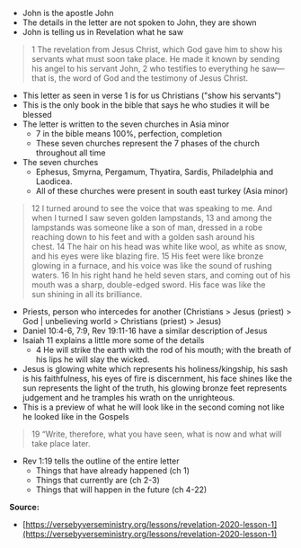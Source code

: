 - John is the apostle John
- The details in the letter are not spoken to John, they are shown
- John is telling us in Revelation what he saw

> 1 The revelation from Jesus Christ, which God gave him to show his servants what must soon take place. He made it known by sending his angel to his servant John, 2 who testifies to everything he saw—that is, the word of God and the testimony of Jesus Christ.

- This letter as seen in verse 1 is for us Christians ("show his servants")
- This is the only book in the bible that says he who studies it will be blessed
- The letter is written to the seven churches in Asia minor
	- 7 in the bible means 100%, perfection, completion
	- These seven churches represent the 7 phases of the church throughout all time
- The seven churches
	- Ephesus, Smyrna, Pergamum, Thyatira, Sardis, Philadelphia and Laodicea.
	- All of these churches were present in south east turkey (Asia minor)

> 12 I turned around to see the voice that was speaking to me. And when I turned I saw seven golden lampstands, 13 and among the lampstands was someone like a son of man, dressed in a robe reaching down to his feet and with a golden sash around his chest. 14 The hair on his head was white like wool, as white as snow, and his eyes were like blazing fire. 15 His feet were like bronze glowing in a furnace, and his voice was like the sound of rushing waters. 16 In his right hand he held seven stars, and coming out of his mouth was a sharp, double-edged sword. His face was like the sun shining in all its brilliance.

- Priests, person who intercedes for another (Christians > Jesus (priest) > God | unbelieving world > Christians (priest) > Jesus)
- Daniel 10:4-6, 7:9, Rev 19:11-16 have a similar description of Jesus
- Isaiah 11 explains a little more some of the details
	- 4 He will strike the earth with the rod of his mouth; with the breath of his lips he will slay the wicked.
- Jesus is glowing white which represents his holiness/kingship, his sash is his faithfulness, his eyes of fire is discernment, his face shines like the sun represents the light of the truth, his glowing bronze feet represents judgement and he tramples his wrath on the unrighteous.
- This is a preview of what he will look like in the second coming not like he looked like in the Gospels

> 19 “Write, therefore, what you have seen, what is now and what will take place later.

- Rev 1:19 tells the outline of the entire letter
	- Things that have already happened (ch 1)
	- Things that currently are (ch 2-3)
	- Things that will happen in the future (ch 4-22) 

**Source:**
- [https://versebyverseministry.org/lessons/revelation-2020-lesson-1](https://versebyverseministry.org/lessons/revelation-2020-lesson-1)